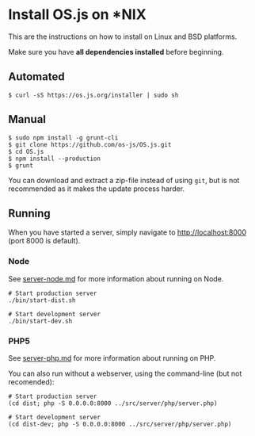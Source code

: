 # Install OS.js on *NIX

This are the instructions on how to install on Linux and BSD platforms.

Make sure you have **all dependencies installed** before beginning.

## Automated

```
$ curl -sS https://os.js.org/installer | sudo sh
```

## Manual

```shell
$ sudo npm install -g grunt-cli
$ git clone https://github.com/os-js/OS.js.git
$ cd OS.js
$ npm install --production
$ grunt
```

You can download and extract a zip-file instead of using `git`, but is not recommended as it makes the update process harder.

## Running

When you have started a server, simply navigate to [http://localhost:8000](http://localhost:8000) (port 8000 is default).

### Node

See [server-node.md](https://github.com/os-js/OS.js/blob/master/doc/server-node.md) for more information about running on Node.

```
# Start production server
./bin/start-dist.sh

# Start development server
./bin/start-dev.sh
```

### PHP5

See [server-php.md](https://github.com/os-js/OS.js/blob/master/doc/server-php.md) for more information about running on PHP.

You can also run without a webserver, using the command-line (but not recomended):

```
# Start production server
(cd dist; php -S 0.0.0.0:8000 ../src/server/php/server.php)

# Start development server
(cd dist-dev; php -S 0.0.0.0:8000 ../src/server/php/server.php)
```
